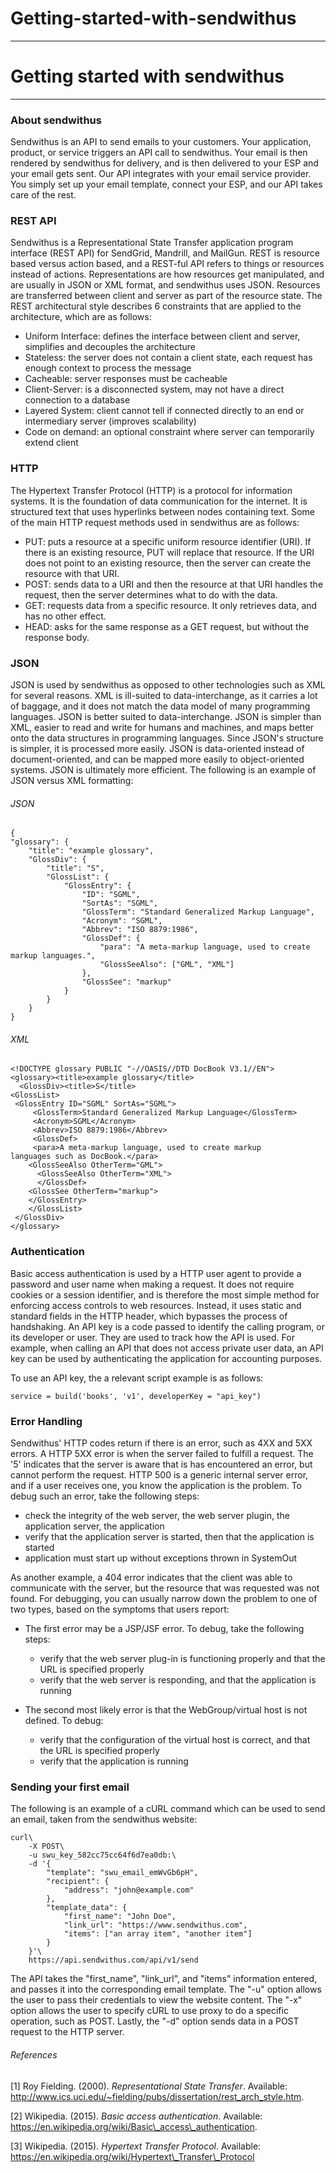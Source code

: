 # Getting-started-with-sendwithus
-------------------------------
Getting started with sendwithus 
===============================
-------------------------------

### About sendwithus ###

Sendwithus is an API to send emails to your customers. Your application, product, or service triggers an API call to sendwithus. Your email is then rendered by sendwithus for delivery, and is then delivered to your ESP and your email gets sent. Our API integrates with your email service provider. You simply set up your email template, connect your ESP, and our API takes care of the rest.


### REST API ###

Sendwithus is a Representational State Transfer application program interface (REST API) for SendGrid, Mandrill, and MailGun. REST is resource based versus action based, and a REST-ful API refers to things or resources instead of actions. Representations are how resources get manipulated, and are usually in JSON or XML format, and sendwithus uses JSON. Resources are transferred between client and server as part of the resource state. The REST architectural style describes 6 constraints that are applied to the architecture, which are as follows:

- Uniform Interface: defines the interface between client and server, simplifies and decouples the architecture 
- Stateless: the server does not contain a client state, each request has enough context to process the message
- Cacheable: server responses must be cacheable 
- Client-Server: is a disconnected system, may not have a direct connection to a database
- Layered System: client cannot tell if connected directly to an end or intermediary server (improves scalability) 
- Code on demand: an optional constraint where server can temporarily extend client

### HTTP ###

The Hypertext Transfer Protocol (HTTP) is a protocol for information systems. It is the foundation of data communication for the internet. It is structured text that uses hyperlinks between nodes containing text. Some of the main HTTP request methods used in sendwithus are as follows: 

- PUT: puts a resource at a specific uniform resource identifier (URI). If there is an existing resource, PUT will replace that resource. If the URI does not point to an existing resource, then the server can create the resource with that URI.
- POST: sends data to a URI and then the resource at that URI handles the request, then the server determines what to do with the data.
- GET: requests data from a specific resource. It only retrieves data, and has no other effect.
- HEAD: asks for the same response as a GET request, but without the response body.

### JSON ###

JSON is used by sendwithus as opposed to other technologies such as XML for several reasons. XML is ill-suited to data-interchange, as it carries a lot of baggage, and it does not match the data model of many programming languages. JSON is better suited to data-interchange. JSON is simpler than XML, easier to read and write for humans and machines, and maps better onto the data structures in programming languages. Since JSON's structure is simpler, it is processed more easily. JSON is data-oriented instead of document-oriented, and can be mapped more easily to object-oriented systems. JSON is ultimately more efficient. The following is an example of JSON versus XML formatting:

###### JSON ######
	
	{
    "glossary": {
        "title": "example glossary",
		"GlossDiv": {
            "title": "S",
			"GlossList": {
                "GlossEntry": {
                    "ID": "SGML",
					"SortAs": "SGML",
					"GlossTerm": "Standard Generalized Markup Language",
					"Acronym": "SGML",
					"Abbrev": "ISO 8879:1986",
					"GlossDef": {
                        "para": "A meta-markup language, used to create markup languages.",
						"GlossSeeAlso": ["GML", "XML"]
                    },
					"GlossSee": "markup"
                }
            }
        }
    }

###### XML ######

	<!DOCTYPE glossary PUBLIC "-//OASIS//DTD DocBook V3.1//EN">
 	<glossary><title>example glossary</title>
	  <GlossDiv><title>S</title>
   	<GlossList>
   	 <GlossEntry ID="SGML" SortAs="SGML">
    	 <GlossTerm>Standard Generalized Markup Language</GlossTerm>
    	 <Acronym>SGML</Acronym>
    	 <Abbrev>ISO 8879:1986</Abbrev>
    	 <GlossDef>
     	 <para>A meta-markup language, used to create markup
	languages such as DocBook.</para>
      	<GlossSeeAlso OtherTerm="GML">
    	  <GlossSeeAlso OtherTerm="XML">
   		  </GlossDef>
   	  	<GlossSee OtherTerm="markup">
   	 	</GlossEntry>
  	 	</GlossList>
 	 </GlossDiv>
 	</glossary>

### Authentication ###

Basic access authentication is used by a HTTP user agent to provide a password and user name when making a request. It does not require cookies or a session identifier, and is therefore the most simple method for enforcing access controls to web resources. Instead, it uses static and standard fields in the HTTP header, which bypasses the process of handshaking. An API key is a code passed to identify the calling program, or its developer or user. They are used to track how the API is used. For example, when calling an API that does not access private user data, an API key can be used by authenticating the application for accounting purposes.

To use an API key, the a relevant script example is as follows:

	service = build('books', 'v1', developerKey = "api_key")


### Error Handling ###

Sendwithus' HTTP codes return if there is an error, such as 4XX and 5XX errors. A HTTP 5XX error is when the server failed to fulfill a request. The '5' indicates that the server is aware that is has encountered an error, but cannot perform the request. HTTP 500 is a generic internal server error, and if a user receives one, you know the application is the problem. To debug such an error, take the following steps:

- check the integrity of the web server, the web server plugin, the application server, the application
- verify that the application server is started, then that the application is started
- application must start up without exceptions thrown in SystemOut

As another example, a 404 error indicates  that the client was able to communicate with the server, but the resource that was requested was not found. For debugging, you can usually narrow down the problem to one of two types, based on the symptoms that users report:

- The first error may be a JSP/JSF error. To debug, take the following steps:

	- verify that the web server plug-in is functioning properly and that the URL is specified properly
	- verify that the web server is responding, and that the application is running

- The second most likely error is that the WebGroup/virtual host is not defined. To debug:
	
	- verify that the configuration of the virtual host is correct, and that the URL is specified properly
	- verify that the application is running

### Sending your first email ###

The following is an example of a cURL command which can be used to send an email, taken from the sendwithus website:
	
	curl\
		-X POST\
		-u swu_key_582cc75cc64f6d7ea0db:\
		-d '{
			"template": "swu_email_emWvGb6pH",
			"recipient": {
				"address": "john@example.com"
			},
			"template_data": {
				"first_name": "John Doe",
				"link_url": "https://www.sendwithus.com",
				"items": ["an array item", "another item"]
			}
		}'\
		https://api.sendwithus.com/api/v1/send

The API takes the "first\_name", "link\_url", and "items" information entered, and passes it into the corresponding email template. The "-u" option allows the user to pass their credentials to view the website content. The "-x" option allows the user to specify cURL to use proxy to do a specific operation, such as POST. Lastly, the "-d" option sends data in a POST request to the HTTP server.

###### References ######

[1] Roy Fielding. (2000). *Representational State Transfer*. Available: http://www.ics.uci.edu/~fielding/pubs/dissertation/rest_arch_style.htm.

[2] Wikipedia. (2015). *Basic access authentication*. Available: https://en.wikipedia.org/wiki/Basic\_access\_authentication.

[3] Wikipedia. (2015). *Hypertext Transfer Protocol*. Available: https://en.wikipedia.org/wiki/Hypertext\_Transfer\_Protocol
